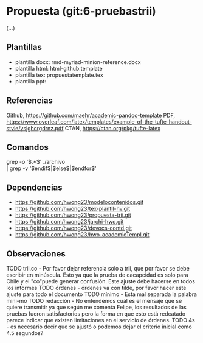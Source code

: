 # Propuesta (git:6-pruebastrii)
(...)

## Plantillas
* plantilla docx: rmd-myriad-minion-reference.docx
* plantilla html: html-github.template
* plantilla tex: propuestatemplate.tex
* plantilla ppt:


## Referencias
Github, https://github.com/maehr/academic-pandoc-template
PDF, https://www.overleaf.com/latex/templates/example-of-the-tufte-handout-style/ysjghcrgdrnz.pdf
CTAN, https://ctan.org/pkg/tufte-latex 


## Comandos
grep -o '\$.*\$' ./archivo \
| grep -v '\$endif\$\|\$else\$\|\$endfor\$'


## Dependencias
* https://github.com/hwong23/modelocontenidos.git
* https://github.com/hwong23/tex-plantll-hv.git
* https://github.com/hwong23/propuesta-trii.git
* https://github.com/hwong23/jarchi-hwo.git
* https://github.com/hwong23/devocs-contd.git
* https://github.com/hwong23/hwo-academicTempl.git


## Observaciones
TODO trii.co - Por favor dejar referencia solo a trii, que por favor se debe escribir en minúscula. Esto ya que la prueba de cacapcidad es solo para Chile  y el "co"puede generar confusión. Este ajuste debe hacerse en todos los informes
TODO órdenes - órdenes va con tilde, por favor hacer este ajuste para todo el documento
TODO mínimo - Esta mal separada la palabra míni-mo
TODO redacción - No entendemos cuál es el mensaje que se quiere transmitir ya que según me comenta Felipe, los resultados de las pruebas fueron satisfactorios pero la forma en que esto está redcatado parece indicar que existen limitaciones en el servicio de órdenes.
TODO 4s - es necesario decir que se ajustó o podemos dejar el criterio inicial como 4.5 segundos?
